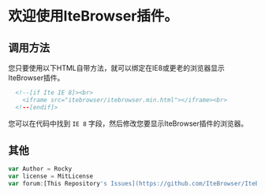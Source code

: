 # 欢迎使用IteBrowser插件。

## 调用方法

您只要使用以下HTML自带方法，就可以绑定在IE8或更老的浏览器显示IteBrowser插件。

```html
  <!--[if Ite IE 8]><br>
    <iframe src="itebrowser/itebrowser.min.html"></iframe><br>
  <!--[endif]>
```

您可以在代码中找到 `IE 8` 字段，然后修改您要显示IteBrowser插件的浏览器。


## 其他
```javascript
var Author = Rocky
var license = MitLicense
var forum:[This Repository's Issues](https://github.com/IteBrowser/IteBrowser/issues)
```
